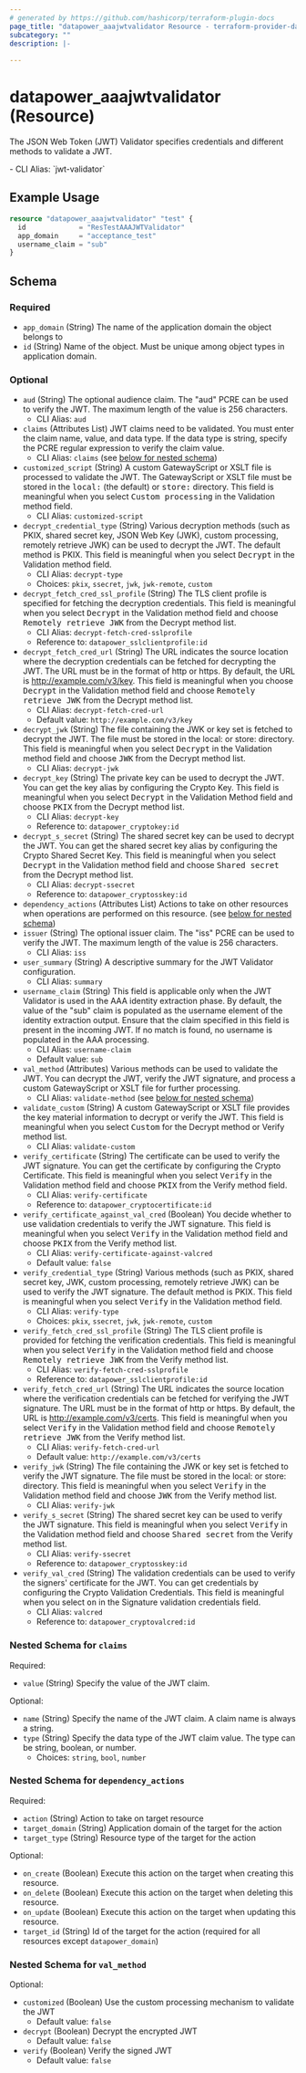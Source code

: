 ```yaml
---
# generated by https://github.com/hashicorp/terraform-plugin-docs
page_title: "datapower_aaajwtvalidator Resource - terraform-provider-datapower"
subcategory: ""
description: |-
  
---
```


# datapower_aaajwtvalidator (Resource)

<p>The JSON Web Token (JWT) Validator specifies credentials and different methods to validate a JWT.</p>
  - CLI Alias: `jwt-validator`

## Example Usage

```terraform
resource "datapower_aaajwtvalidator" "test" {
  id             = "ResTestAAAJWTValidator"
  app_domain     = "acceptance_test"
  username_claim = "sub"
}
```

<!-- schema generated by tfplugindocs -->
## Schema

### Required

- `app_domain` (String) The name of the application domain the object belongs to
- `id` (String) Name of the object. Must be unique among object types in application domain.

### Optional

- `aud` (String) The optional audience claim. The "aud" PCRE can be used to verify the JWT. The maximum length of the value is 256 characters.
  - CLI Alias: `aud`
- `claims` (Attributes List) JWT claims need to be validated. You must enter the claim name, value, and data type. If the data type is string, specify the PCRE regular expression to verify the claim value.
  - CLI Alias: `claims` (see [below for nested schema](#nestedatt--claims))
- `customized_script` (String) A custom GatewayScript or XSLT file is processed to validate the JWT. The GatewayScript or XSLT file must be stored in the <tt>local:</tt> (the default) or <tt>store:</tt> directory. This field is meaningful when you select <tt>Custom processing</tt> in the Validation method field.
  - CLI Alias: `customized-script`
- `decrypt_credential_type` (String) Various decryption methods (such as PKIX, shared secret key, JSON Web Key (JWK), custom processing, remotely retrieve JWK) can be used to decrypt the JWT. The default method is PKIX. This field is meaningful when you select <tt>Decrypt</tt> in the Validation method field.
  - CLI Alias: `decrypt-type`
  - Choices: `pkix`, `ssecret`, `jwk`, `jwk-remote`, `custom`
- `decrypt_fetch_cred_ssl_profile` (String) The TLS client profile is specified for fetching the decryption credentials. This field is meaningful when you select <tt>Decrypt</tt> in the Validation method field and choose <tt>Remotely retrieve JWK</tt> from the Decrypt method list.
  - CLI Alias: `decrypt-fetch-cred-sslprofile`
  - Reference to: `datapower_sslclientprofile:id`
- `decrypt_fetch_cred_url` (String) The URL indicates the source location where the decryption credentials can be fetched for decrypting the JWT. The URL must be in the format of http or https. By default, the URL is http://example.com/v3/key. This field is meaningful when you choose <tt>Decrypt</tt> in the Validation method field and choose <tt>Remotely retrieve JWK</tt> from the Decrypt method list.
  - CLI Alias: `decrypt-fetch-cred-url`
  - Default value: `http://example.com/v3/key`
- `decrypt_jwk` (String) The file containing the JWK or key set is fetched to decrypt the JWT. The file must be stored in the local: or store: directory. This field is meaningful when you select <tt>Decrypt</tt> in the Validation method field and choose <tt>JWK</tt> from the Decrypt method list.
  - CLI Alias: `decrypt-jwk`
- `decrypt_key` (String) The private key can be used to decrypt the JWT. You can get the key alias by configuring the Crypto Key. This field is meaningful when you select <tt>Decrypt</tt> in the Validation Method field and choose <tt>PKIX</tt> from the Decrypt method list.
  - CLI Alias: `decrypt-key`
  - Reference to: `datapower_cryptokey:id`
- `decrypt_s_secret` (String) The shared secret key can be used to decrypt the JWT. You can get the shared secret key alias by configuring the Crypto Shared Secret Key. This field is meaningful when you select <tt>Decrypt</tt> in the Validation method field and choose <tt>Shared secret</tt> from the Decrypt method list.
  - CLI Alias: `decrypt-ssecret`
  - Reference to: `datapower_cryptosskey:id`
- `dependency_actions` (Attributes List) Actions to take on other resources when operations are performed on this resource. (see [below for nested schema](#nestedatt--dependency_actions))
- `issuer` (String) The optional issuer claim. The "iss" PCRE can be used to verify the JWT. The maximum length of the value is 256 characters.
  - CLI Alias: `iss`
- `user_summary` (String) A descriptive summary for the JWT Validator configuration.
  - CLI Alias: `summary`
- `username_claim` (String) This field is applicable only when the JWT Validator is used in the AAA identity extraction phase. By default, the value of the "sub" claim is populated as the username element of the identity extraction output. Ensure that the claim specified in this field is present in the incoming JWT. If no match is found, no username is populated in the AAA processing.
  - CLI Alias: `username-claim`
  - Default value: `sub`
- `val_method` (Attributes) Various methods can be used to validate the JWT. You can decrypt the JWT, verify the JWT signature, and process a custom GatewayScript or XSLT file for further processing.
  - CLI Alias: `validate-method` (see [below for nested schema](#nestedatt--val_method))
- `validate_custom` (String) A custom GatewayScript or XSLT file provides the key material information to decrypt or verify the JWT. This field is meaningful when you select <tt>Custom</tt> for the Decrypt method or Verify method list.
  - CLI Alias: `validate-custom`
- `verify_certificate` (String) The certificate can be used to verify the JWT signature. You can get the certificate by configuring the Crypto Certificate. This field is meaningful when you select <tt>Verify</tt> in the Validation method field and choose <tt>PKIX</tt> from the Verify method field.
  - CLI Alias: `verify-certificate`
  - Reference to: `datapower_cryptocertificate:id`
- `verify_certificate_against_val_cred` (Boolean) You decide whether to use validation credentials to verify the JWT signature. This field is meaningful when you select <tt>Verify</tt> in the Validation method field and choose <tt>PKIX</tt> from the Verify method list.
  - CLI Alias: `verify-certificate-against-valcred`
  - Default value: `false`
- `verify_credential_type` (String) Various methods (such as PKIX, shared secret key, JWK, custom processing, remotely retrieve JWK) can be used to verify the JWT signature. The default method is PKIX. This field is meaningful when you select <tt>Verify</tt> in the Validation method field.
  - CLI Alias: `verify-type`
  - Choices: `pkix`, `ssecret`, `jwk`, `jwk-remote`, `custom`
- `verify_fetch_cred_ssl_profile` (String) The TLS client profile is provided for fetching the verification credentials. This field is meaningful when you select <tt>Verify</tt> in the Validation method field and choose <tt>Remotely retrieve JWK</tt> from the Verify method list.
  - CLI Alias: `verify-fetch-cred-sslprofile`
  - Reference to: `datapower_sslclientprofile:id`
- `verify_fetch_cred_url` (String) The URL indicates the source location where the verification credentials can be fetched for verifying the JWT signature. The URL must be in the format of http or https. By default, the URL is http://example.com/v3/certs. This field is meaningful when you select <tt>Verify</tt> in the Validation method field and choose <tt>Remotely retrieve JWK</tt> from the Verify method list.
  - CLI Alias: `verify-fetch-cred-url`
  - Default value: `http://example.com/v3/certs`
- `verify_jwk` (String) The file containing the JWK or key set is fetched to verify the JWT signature. The file must be stored in the local: or store: directory. This field is meaningful when you select <tt>Verify</tt> in the Validation method field and choose <tt>JWK</tt> from the Verify method list.
  - CLI Alias: `verify-jwk`
- `verify_s_secret` (String) The shared secret key can be used to verify the JWT signature. This field is meaningful when you select <tt>Verify</tt> in the Validation method field and choose <tt>Shared secret</tt> from the Verify method list.
  - CLI Alias: `verify-ssecret`
  - Reference to: `datapower_cryptosskey:id`
- `verify_val_cred` (String) The validation credentials can be used to verify the signers' certificate for the JWT. You can get credentials by configuring the Crypto Validation Credentials. This field is meaningful when you select <tt>on</tt> in the Signature validation credentials field.
  - CLI Alias: `valcred`
  - Reference to: `datapower_cryptovalcred:id`

<a id="nestedatt--claims"></a>
### Nested Schema for `claims`

Required:

- `value` (String) Specify the value of the JWT claim.

Optional:

- `name` (String) Specify the name of the JWT claim. A claim name is always a string.
- `type` (String) Specify the data type of the JWT claim value. The type can be string, boolean, or number.
  - Choices: `string`, `bool`, `number`


<a id="nestedatt--dependency_actions"></a>
### Nested Schema for `dependency_actions`

Required:

- `action` (String) Action to take on target resource
- `target_domain` (String) Application domain of the target for the action
- `target_type` (String) Resource type of the target for the action

Optional:

- `on_create` (Boolean) Execute this action on the target when creating this resource.
- `on_delete` (Boolean) Execute this action on the target when deleting this resource.
- `on_update` (Boolean) Execute this action on the target when updating this resource.
- `target_id` (String) Id of the target for the action (required for all resources except `datapower_domain`)


<a id="nestedatt--val_method"></a>
### Nested Schema for `val_method`

Optional:

- `customized` (Boolean) Use the custom processing mechanism to validate the JWT
  - Default value: `false`
- `decrypt` (Boolean) Decrypt the encrypted JWT
  - Default value: `false`
- `verify` (Boolean) Verify the signed JWT
  - Default value: `false`
